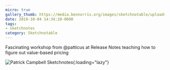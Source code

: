 ```yaml
---
micro: true
gallery_thumb: https://media.bennorris.org/images/sketchnotable/uploads/2019/cd327a87f9.jpg
date: 2019-10-04 14:34:20-0600
tags:
- sketchnotes
category: Sketchnotable
---
```


Fascinating workshop from @patticus at Release Notes teaching how to figure out value-based pricing

![Patrick Campbell Sketchnotes](https://media.bennorris.org/images/sketchnotable/uploads/2019/cd327a87f9.jpg){:loading="lazy"}